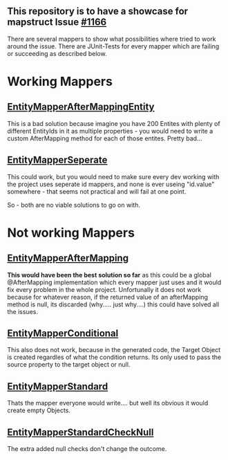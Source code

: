 This repository is to have a showcase for mapstruct Issue [#1166](https://github.com/mapstruct/mapstruct/issues/1166)
--
There are several mappers to show what possibilities where tried to work around the issue. There are JUnit-Tests for every mapper which are failing or succeeding as described below.

# Working Mappers

## [EntityMapperAfterMappingEntity](https://github.com/OlliL/mapstruct_1166/blob/main/showcase/src/main/java/net/salatschuessel/showcase/mapper/EntityMapperAfterMappingEntity.java)
This is a bad solution because imagine you have 200 Entites with plenty of different EntityIds in it as multiple properties - you would need to write a custom AfterMapping method for each of those entites. Pretty bad...

## [EntityMapperSeperate](https://github.com/OlliL/mapstruct_1166/blob/main/showcase/src/main/java/net/salatschuessel/showcase/mapper/EntityMapperSeperate.java)
This could work, but you would need to make sure every dev working with the project uses seperate id mappers, and none is ever useing "id.value" somewhere - that seems not practical and will fail at one point.

So - both are no viable solutions to go on with.

# Not working Mappers
##  [EntityMapperAfterMapping](https://github.com/OlliL/mapstruct_1166/blob/main/showcase/src/main/java/net/salatschuessel/showcase/mapper/EntityMapperAfterMapping.java)
**This would have been the best solution so far** as this could be a global @AfterMapping implementation which every mapper just uses and it would fix every problem in the whole project. Unfortunally it does not work because for whatever reason, if the returned value of an afterMapping method is null, its discarded (why..... just why....) this could have solved all the issues.

## [EntityMapperConditional](https://github.com/OlliL/mapstruct_1166/blob/main/showcase/src/main/java/net/salatschuessel/showcase/mapper/EntityMapperConditional.java)
This also does not work, because in the generated code, the Target Object is created regardles of what the condition returns. Its only used to pass the source property to the target object or null.

## [EntityMapperStandard](https://github.com/OlliL/mapstruct_1166/blob/main/showcase/src/main/java/net/salatschuessel/showcase/mapper/EntityMapperStandard.java)
Thats the mapper everyone would write.... but well its obvious it would create empty Objects.

## [EntityMapperStandardCheckNull](https://github.com/OlliL/mapstruct_1166/blob/main/showcase/src/main/java/net/salatschuessel/showcase/mapper/EntityMapperStandardCheckNull.java)
The extra added null checks don't change the outcome.

